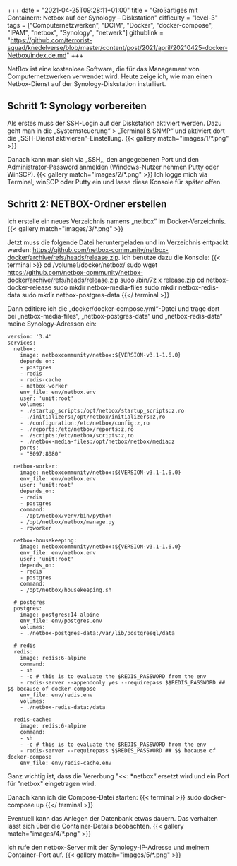 +++
date = "2021-04-25T09:28:11+01:00"
title = "Großartiges mit Containern: Netbox auf der Synology – Diskstation"
difficulty = "level-3"
tags = ["Computernetzwerken", "DCIM", "Docker", "docker-compose", "IPAM", "netbox", "Synology", "netwerk"]
githublink = "https://github.com/terrorist-squad/knedelverse/blob/master/content/post/2021/april/20210425-docker-Netbox/index.de.md"
+++

NetBox ist eine kostenlose Software, die für das Management von Computernetzwerken verwendet wird. Heute zeige ich, wie man einen Netbox-Dienst auf der Synology-Diskstation installiert.

## Schritt 1: Synology vorbereiten
Als erstes muss der SSH-Login auf der Diskstation aktiviert werden. Dazu geht man in die „Systemsteuerung“ > „Terminal & SNMP“ und aktiviert dort die „SSH-Dienst aktivieren“-Einstellung.
{{< gallery match="images/1/*.png" >}}

Danach kann man sich via „SSH„, den angegebenen Port und den Administrator-Password anmelden (Windows-Nutzer nehmen Putty oder WinSCP).
{{< gallery match="images/2/*.png" >}}
Ich logge mich via Terminal, winSCP oder Putty ein und lasse diese Konsole für später offen. 

## Schritt 2: NETBOX-Ordner erstellen
Ich erstelle ein neues Verzeichnis namens „netbox“ im Docker-Verzeichnis.
{{< gallery match="images/3/*.png" >}}

Jetzt muss die folgende Datei heruntergeladen und im Verzeichnis entpackt werden: https://github.com/netbox-community/netbox-docker/archive/refs/heads/release.zip. Ich benutze dazu die Konsole:
{{< terminal >}}
cd /volume1/docker/netbox/
sudo wget https://github.com/netbox-community/netbox-docker/archive/refs/heads/release.zip
sudo /bin/7z x release.zip
cd netbox-docker-release
sudo mkdir netbox-media-files
sudo mkdir netbox-redis-data
sudo mkdir netbox-postgres-data
{{</ terminal >}}

Dann editiere ich die „docker/docker-compose.yml“-Datei und trage dort bei „netbox-media-files“, „netbox-postgres-data“ und „netbox-redis-data“ meine Synology-Adressen ein:
```
version: '3.4'
services:
  netbox: 
    image: netboxcommunity/netbox:${VERSION-v3.1-1.6.0}
    depends_on:
    - postgres
    - redis
    - redis-cache
    - netbox-worker
    env_file: env/netbox.env
    user: 'unit:root'
    volumes:
    - ./startup_scripts:/opt/netbox/startup_scripts:z,ro
    - ./initializers:/opt/netbox/initializers:z,ro
    - ./configuration:/etc/netbox/config:z,ro
    - ./reports:/etc/netbox/reports:z,ro
    - ./scripts:/etc/netbox/scripts:z,ro
    - ./netbox-media-files:/opt/netbox/netbox/media:z
    ports:
    - "8097:8080"
    
  netbox-worker:
    image: netboxcommunity/netbox:${VERSION-v3.1-1.6.0}
    env_file: env/netbox.env
    user: 'unit:root'
    depends_on:
    - redis
    - postgres
    command:
    - /opt/netbox/venv/bin/python
    - /opt/netbox/netbox/manage.py
    - rqworker

  netbox-housekeeping:
    image: netboxcommunity/netbox:${VERSION-v3.1-1.6.0}
    env_file: env/netbox.env
    user: 'unit:root'
    depends_on:
    - redis
    - postgres
    command:
    - /opt/netbox/housekeeping.sh

  # postgres
  postgres:
    image: postgres:14-alpine
    env_file: env/postgres.env
    volumes:
    - ./netbox-postgres-data:/var/lib/postgresql/data

  # redis
  redis:
    image: redis:6-alpine
    command:
    - sh
    - -c # this is to evaluate the $REDIS_PASSWORD from the env
    - redis-server --appendonly yes --requirepass $$REDIS_PASSWORD ## $$ because of docker-compose
    env_file: env/redis.env
    volumes:
    - ./netbox-redis-data:/data

  redis-cache:
    image: redis:6-alpine
    command:
    - sh
    - -c # this is to evaluate the $REDIS_PASSWORD from the env
    - redis-server --requirepass $$REDIS_PASSWORD ## $$ because of docker-compose
    env_file: env/redis-cache.env

```
Ganz wichtig ist, dass die Vererbung "<<: *netbox“ ersetzt wird und ein Port für "netbox" eingetragen wird.

Danach kann ich die Compose-Datei starten:
{{< terminal >}}
sudo docker-compose up
{{</ terminal >}}

Eventuell kann das Anlegen der Datenbank etwas dauern. Das verhalten lässt sich über die Container-Details beobachten.
{{< gallery match="images/4/*.png" >}}

Ich rufe den netbox-Server mit der Synology-IP-Adresse und meinem Container–Port auf.
{{< gallery match="images/5/*.png" >}}